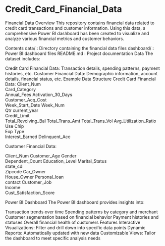 # Credit_Card_Financial_Data
Financial Data
Overview
This repository contains financial data related to credit card transactions and customer information. Using this data, a comprehensive Power BI dashboard has been created to visualize and analyze various financial metrics and customer behaviors.

Contents
data/ : Directory containing the financial data files
dashboard/ : Power BI dashboard files
README.md : Project documentation
Data
The dataset includes:

Credit Card Financial Data: Transaction details, spending patterns, payment histories, etc.
Customer Financial Data: Demographic information, account details, financial status, etc.
Example Data Structure
Credit Card Financial Data:
Client_Num	
Card_Category	
Annual_Fees	
Activation_30_Days	
Customer_Acq_Cost	
Week_Start_Date	
Week_Num	
Qtr	
current_year	
Credit_Limit	
Total_Revolving_Bal	
Total_Trans_Amt	
Total_Trans_Vol	
Avg_Utilization_Ratio	
Use 
Chip	
Exp Type	
Interest_Earned	
Delinquent_Acc

Customer Financial Data:

Client_Num
Customer_Age
Gender	
Dependent_Count	
Education_Level	
Marital_Status	
state_cd	
Zipcode	
Car_Owner	
House_Owner	
Personal_loan	
contact	
Customer_Job	
Income	
Cust_Satisfaction_Score


Power BI Dashboard
The Power BI dashboard provides insights into:

Transaction trends over time
Spending patterns by category and merchant
Customer segmentation based on financial behavior
Payment histories and statuses
Overall financial health of customers
Features
Interactive Visualizations: Filter and drill down into specific data points
Dynamic Reports: Automatically updated with new data
Customizable Views: Tailor the dashboard to meet specific analysis needs

